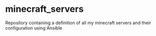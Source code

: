 # minecraft_servers
Repository containing a definition of all my minecraft servers and their configuration using Ansible
